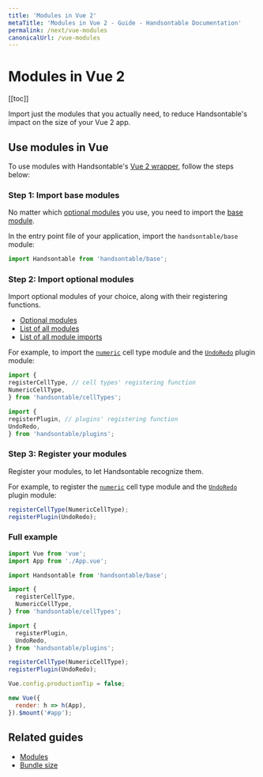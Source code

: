 ```yaml
---
title: 'Modules in Vue 2'
metaTitle: 'Modules in Vue 2 - Guide - Handsontable Documentation'
permalink: /next/vue-modules
canonicalUrl: /vue-modules
---
```


# Modules in Vue 2

[[toc]]

Import just the modules that you actually need, to reduce Handsontable's impact on the size of your Vue 2 app.

## Use modules in Vue

To use modules with Handsontable's [Vue 2 wrapper](@/guides/integrate-with-vue/vue-installation.md), follow the steps below:

### Step 1: Import base modules

No matter which [optional modules](@/guides/tools-and-building/modules.md#optional-modules) you use, you need to import the [base module](@/guides/tools-and-building/modules.md#base-module).

In the entry point file of your application, import the `handsontable/base` module:

```js
import Handsontable from 'handsontable/base';
```

### Step 2: Import optional modules

Import optional modules of your choice, along with their registering functions.

- [Optional modules](@/guides/tools-and-building/modules.md#optional-modules)
- [List of all modules](@/guides/tools-and-building/modules.md#list-of-all-modules)
- [List of all module imports](@/guides/tools-and-building/modules.md#list-of-all-module-imports)

For example, to import the [`numeric`](@/guides/cell-types/numeric-cell-type.md) cell type module and the [`UndoRedo`](@/api/undoRedo.md) plugin module:

```js
import {
registerCellType, // cell types' registering function
NumericCellType,
} from 'handsontable/cellTypes';

import {
registerPlugin, // plugins' registering function
UndoRedo,
} from 'handsontable/plugins';
```

### Step 3: Register your modules

Register your modules, to let Handsontable recognize them.

For example, to register the [`numeric`](@/guides/cell-types/numeric-cell-type.md) cell type module and the [`UndoRedo`](@/api/undoRedo.md) plugin module:

```jsx
registerCellType(NumericCellType);
registerPlugin(UndoRedo);
```

### Full example

```js
import Vue from 'vue';
import App from './App.vue';

import Handsontable from 'handsontable/base';

import {
  registerCellType,
  NumericCellType,
} from 'handsontable/cellTypes';

import {
  registerPlugin,
  UndoRedo,
} from 'handsontable/plugins';

registerCellType(NumericCellType);
registerPlugin(UndoRedo);

Vue.config.productionTip = false;

new Vue({
  render: h => h(App),
}).$mount('#app');
```

## Related guides

- [Modules](@/guides/tools-and-building/modules.md)
- [Bundle size](@/guides/optimization/bundle-size.md)
